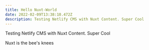 ```yaml
---
title: Hello Nuxt-World
date: 2022-02-09T13:38:10.472Z
description: Testing Netlify CMS with Nuxt Content. Super Cool
---
```

Testing Netlify CMS with Nuxt Content. Super Cool

Nuxt is the bee's knees